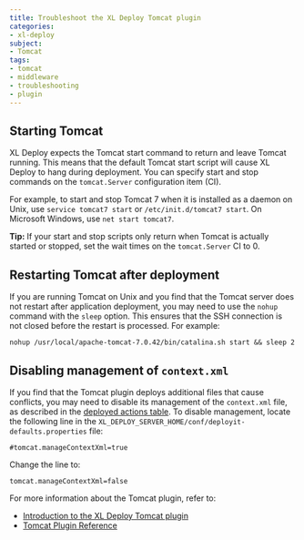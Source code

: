 ```yaml
---
title: Troubleshoot the XL Deploy Tomcat plugin
categories:
- xl-deploy
subject:
- Tomcat
tags:
- tomcat
- middleware
- troubleshooting
- plugin
---
```


## Starting Tomcat

XL Deploy expects the Tomcat start command to return and leave Tomcat running. This means that the default Tomcat start script will cause XL Deploy to hang during deployment. You can specify start and stop commands on the `tomcat.Server` configuration item (CI).

For example, to start and stop Tomcat 7 when it is installed as a daemon on Unix, use `service tomcat7 start` or `/etc/init.d/tomcat7 start`. On Microsoft Windows, use `net start tomcat7`.

**Tip:** If your start and stop scripts only return when Tomcat is actually started or stopped, set the wait times on the `tomcat.Server` CI to 0.

## Restarting Tomcat after deployment

If you are running Tomcat on Unix and you find that the Tomcat server does not restart after application deployment, you may need to use the `nohup` command with the `sleep` option. This ensures that the SSH connection is not closed before the restart is processed. For example:

    nohup /usr/local/apache-tomcat-7.0.42/bin/catalina.sh start && sleep 2

## Disabling management of `context.xml`

If you find that the Tomcat plugin deploys additional files that cause conflicts, you may need to disable its management of the `context.xml` file, as described in the [deployed actions table](/xl-deploy-tomcat-plugin/5.0.x/tomcatPluginManual.html#deployed-actions-table). To disable management, locate the following line in the `XL_DEPLOY_SERVER_HOME/conf/deployit-defaults.properties` file:

    #tomcat.manageContextXml=true

Change the line to:

    tomcat.manageContextXml=false

For more information about the Tomcat plugin, refer to:

* [Introduction to the XL Deploy Tomcat plugin](/xl-deploy/concept/introduction-to-the-xl-deploy-tomcat-plugin.html)
* [Tomcat Plugin Reference](/xl-deploy/latest/tomcatPluginManual.html)
